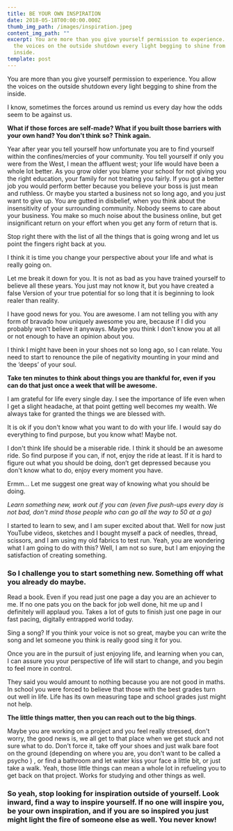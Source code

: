```yaml
---
title: BE YOUR OWN INSPIRATION
date: 2018-05-18T00:00:00.000Z
thumb_img_path: /images/inspiration.jpeg
content_img_path: ""
excerpt: You are more than you give yourself permission to experience. You allow
  the voices on the outside shutdown every light begging to shine from the
  inside.
template: post
---
```

<!--StartFragment-->

You are more than you give yourself permission to experience. You allow the voices on the outside shutdown every light begging to shine from the inside.

I know, sometimes the forces around us remind us every day how the odds seem to be against us.

**What if those forces are self-made? What if you built those barriers with your own hand? You don't think so? Think again.**

Year after year you tell yourself how unfortunate you are to find yourself within the confines/mercies of your community. You tell yourself if only you were from the West, I mean the affluent west; your life would have been a whole lot better. As you grow older you blame your school for not giving you the right education, your family for not treating you fairly. If you got a better job you would perform better because you believe your boss is just mean and ruthless. Or maybe you started a business not so long ago, and you just want to give up. You are gutted in disbelief, when you think about the insensitivity of your surrounding community. Nobody seems to care about your business. You make so much noise about the business online, but get insignificant return on your effort when you get any form of return that is.

Stop right there with the list of all the things that is going wrong and let us point the fingers right back at you.

I think it is time you change your perspective about your life and what is really going on.

Let me break it down for you. It is not as bad as you have trained yourself to believe all these years. You just may not know it, but you have created a false Version of your true potential for so long that it is beginning to look realer than reality.

I have good news for you. You are awesome. I am not telling you with any form of bravado how uniquely awesome you are, because if I did you probably won't believe it anyways. Maybe you think I don't know you at all or not enough to have an opinion about you.

I think I might have been in your shoes not so long ago, so I can relate. You need to start to renounce the pile of negativity mounting in your mind and the ‘deeps’ of your soul.

**Take ten minutes to think about things you are thankful for, even if you can do that just once a week that will be awesome.**

I am grateful for life every single day. I see the importance of life even when I get a slight headache, at that point getting well becomes my wealth. We always take for granted the things we are blessed with.

It is ok if you don't know what you want to do with your life. I would say do everything to find purpose, but you know what! Maybe not.

I don't think life should be a miserable ride. I think it should be an awesome ride. So find purpose if you can, if not, enjoy the ride at least. If it is hard to figure out what you should be doing, don’t get depressed because you don't know what to do, enjoy every moment you have.

Ermm... Let me suggest one great way of knowing what you should be doing.

*Learn something new, work out if you can (even five push-ups every day is not bad, don't mind those people who can go all the way to 50 at a go)*

I started to learn to sew, and I am super excited about that. Well for now just YouTube videos, sketches and I bought myself a pack of needles, thread, scissors, and I am using my old fabrics to test run. Yeah, you are wondering what I am going to do with this? Well, I am not so sure, but I am enjoying the satisfaction of creating something.

### So I challenge you to start something new. Something off what you already do maybe.

Read a book. Even if you read just one page a day you are an achiever to me. If no one pats you on the back for job well done, hit me up and I definitely will applaud you. Takes a lot of guts to finish just one page in our fast pacing, digitally entrapped world today.

Sing a song? If you think your voice is not so great, maybe you can write the song and let someone you think is really good sing it for you.

Once you are in the pursuit of just enjoying life, and learning when you can, I can assure you your perspective of life will start to change, and you begin to feel more in control.

They said you would amount to nothing because you are not good in maths. In school you were forced to believe that those with the best grades turn out well in life. Life has its own measuring tape and school grades just might not help.

**The little things matter, then you can reach out to the big things**.

Maybe you are working on a project and you feel really stressed, don't worry, the good news is, we all get to that place when we get stuck and not sure what to do. Don't force it, take off your shoes and just walk bare foot on the ground (depending on where you are, you don't want to be called a psycho ) , or find a bathroom and let water kiss your face a little bit, or just take a walk. Yeah, those little things can mean a whole lot in refueling you to get back on that project. Works for studying and other things as well.

### So yeah, stop looking for inspiration outside of yourself. Look inward, find a way to inspire yourself. If no one will inspire you, be your own inspiration, and if you are so inspired you just might light the fire of someone else as well. You never know!





<!--EndFragment-->